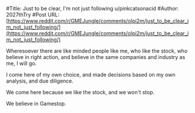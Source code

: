 #Title: Just to be clear, I'm not just following u/pinkcatsonacid
#Author: 2027thTry
#Post URL: [https://www.reddit.com/r/GMEJungle/comments/olpi2m/just_to_be_clear_im_not_just_following/](https://www.reddit.com/r/GMEJungle/comments/olpi2m/just_to_be_clear_im_not_just_following/)


Wheresoever there are like minded people like me, who like the stock, who believe in right action, and believe in the same companies and industry as me, I will go.

I come here of my own choice, and made decisions based on my own analysis, and due diligence. 

We come here because we like the stock, and we won't stop.

We believe in Gamestop.